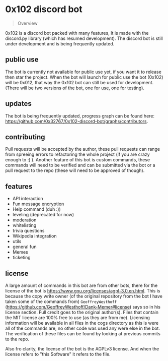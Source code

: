 # 0x102 discord bot

> Overview

0x102 is a discord bot packed with many features, It is made with the discord.py library (which has resumed development). The discord bot is still under development and is being frequently updated.

## public use

The bot is currently not available for public use yet, if you want it to release then star the project. When the bot will launch for public use the bot (0x102) will be 0x012, that way the 0x102 bot can still be used for development. (There will be two versions of the bot, one for use, one for testing).

## updates

The bot is being frequently updated, progress graph can be found here: https://github.com/0x32767/0x102-discord-bot/graphs/contributors.

## contributing

Pull requests will be accepted by the author, these pull requests can range from spreeing errors to refactoring the whole project (if you are crazy enough to :) ). Another feature of this bot is custom commands, these commands will need to be verified and can be submitted via the bot or a pull request to the repo (these will need to be approved of though).

## features

- API interaction
- Fun message encryption
- Help command (duh :))
- leveling (deprecated for now)
- moderation
- whitelisting
- trivia questions
- Wikipedia integration
- utils
- general fun
- Memes
- ticketing

## license

A large amount of commands in this bot are from other bots, there for the license of the bot is https://www.gnu.org/licenses/agpl-3.0.en.html. This is because the copy write owner (of the original repository from the bot I have taken some of the commands from) `GeoffreyWesthoff` (https://github.com/GeoffreyWesthoff/Dank-Memer#license) says so in his license section. Full credit goes to the original author(s). Files that contain the MIT license are 100% free to use (as they are from me). Licensing information will be available in all files in the cogs directory as this is were all of the commands are, no other code was used any were else in the bot. The verification of these files can be found by looking at previous commits to the repo.

Also fro clarity, the license of the bot is the AGPLv3 license. And when the license refers to "this Software" it refers to the file.
